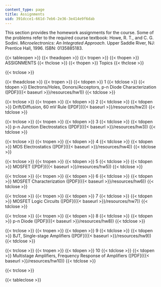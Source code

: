 ```yaml
---
content_type: page
title: Assignments
uid: 391dcce1-661d-7eb6-2e36-3e414e9f6dab
---
```


This section provides the homework assignments for the course. Some of the problems refer to the required course textbook: Howe, R. T., and C. G. Sodini. _Microelectronics: An Integrated Approach_. Upper Saddle River, NJ: Prentice Hall, 1996. ISBN: 0135885183.

{{< tableopen >}}
{{< theadopen >}}
{{< tropen >}}
{{< thopen >}}
ASSIGNMENTS
{{< thclose >}}
{{< thopen >}}
Topics
{{< thclose >}}

{{< trclose >}}

{{< theadclose >}}
{{< tropen >}}
{{< tdopen >}}
1
{{< tdclose >}}
{{< tdopen >}}
Electrons/Holes, Donors/Acceptors, p-n Diode Characterization ([PDF]({{< baseurl >}}/resources/hw1))
{{< tdclose >}}

{{< trclose >}}
{{< tropen >}}
{{< tdopen >}}
2
{{< tdclose >}}
{{< tdopen >}}
Drift/Diffusion, 60 mV Rule ([PDF]({{< baseurl >}}/resources/hw2))
{{< tdclose >}}

{{< trclose >}}
{{< tropen >}}
{{< tdopen >}}
3
{{< tdclose >}}
{{< tdopen >}}
p-n Junction Electrostatics ([PDF]({{< baseurl >}}/resources/hw3))
{{< tdclose >}}

{{< trclose >}}
{{< tropen >}}
{{< tdopen >}}
4
{{< tdclose >}}
{{< tdopen >}}
MOS Electrostatics ([PDF]({{< baseurl >}}/resources/hw4))
{{< tdclose >}}

{{< trclose >}}
{{< tropen >}}
{{< tdopen >}}
5
{{< tdclose >}}
{{< tdopen >}}
MOSFET ([PDF]({{< baseurl >}}/resources/hw5))
{{< tdclose >}}

{{< trclose >}}
{{< tropen >}}
{{< tdopen >}}
6
{{< tdclose >}}
{{< tdopen >}}
MOSFET Characterization ([PDF]({{< baseurl >}}/resources/hw6))
{{< tdclose >}}

{{< trclose >}}
{{< tropen >}}
{{< tdopen >}}
7
{{< tdclose >}}
{{< tdopen >}}
MOSFET Logic Circuits ([PDF]({{< baseurl >}}/resources/hw7))
{{< tdclose >}}

{{< trclose >}}
{{< tropen >}}
{{< tdopen >}}
8
{{< tdclose >}}
{{< tdopen >}}
p-n Diode ([PDF]({{< baseurl >}}/resources/hw8))
{{< tdclose >}}

{{< trclose >}}
{{< tropen >}}
{{< tdopen >}}
9
{{< tdclose >}}
{{< tdopen >}}
BJT, Single-stage Amplifiers ([PDF]({{< baseurl >}}/resources/hw9))
{{< tdclose >}}

{{< trclose >}}
{{< tropen >}}
{{< tdopen >}}
10
{{< tdclose >}}
{{< tdopen >}}
Multistage Amplifiers, Frequency Response of Amplifiers ([PDF]({{< baseurl >}}/resources/hw10))
{{< tdclose >}}

{{< trclose >}}

{{< tableclose >}}